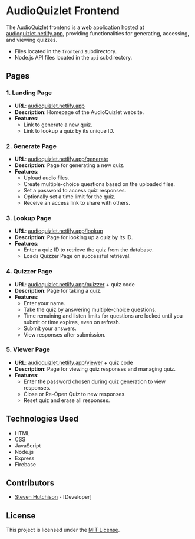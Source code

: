 # AudioQuizlet Frontend

The AudioQuizlet frontend is a web application hosted at [audioquizlet.netlify.app](https://audioquizlet.netlify.app/), providing functionalities for generating, accessing, and viewing quizzes.
- Files located in the `frontend` subdirectory.
- Node.js API files located in the `api` subdirectory.

## Pages

### 1. Landing Page

- **URL**: [audioquizlet.netlify.app](https://audioquizlet.netlify.app/)
- **Description**: Homepage of the AudioQuizlet website.
- **Features**:
  - Link to generate a new quiz.
  - Link to lookup a quiz by its unique ID.

### 2. Generate Page

- **URL**: [audioquizlet.netlify.app/generate](https://audioquizlet.netlify.app/generate)
- **Description**: Page for generating a new quiz.
- **Features**:
  - Upload audio files.
  - Create multiple-choice questions based on the uploaded files.
  - Set a password to access quiz responses.
  - Optionally set a time limit for the quiz.
  - Receive an access link to share with others.

### 3. Lookup Page

- **URL**: [audioquizlet.netlify.app/lookup](https://audioquizlet.netlify.app/lookup)
- **Description**: Page for looking up a quiz by its ID.
- **Features**:
  - Enter a quiz ID to retrieve the quiz from the database.
  - Loads Quizzer Page on successful retrieval.

### 4. Quizzer Page

- **URL**: [audioquizlet.netlify.app/quizzer](https://audioquizlet.netlify.app/quizzer) + quiz code
- **Description**: Page for taking a quiz.
- **Features**:
  - Enter your name.
  - Take the quiz by answering multiple-choice questions.
  - Time remaining and listen limits for questions are locked until you submit or time expires, even on refresh.
  - Submit your answers.
  - View responses after submission.

### 5. Viewer Page

- **URL**: [audioquizlet.netlify.app/viewer](https://audioquizlet.netlify.app/viewer) + quiz code
- **Description**: Page for viewing quiz responses and managing quiz.
- **Features**:
  - Enter the password chosen during quiz generation to view responses.
  - Close or Re-Open Quiz to new responses.
  - Reset quiz and erase all responses.

## Technologies Used

- HTML
- CSS
- JavaScript
- Node.js
- Express
- Firebase

## Contributors

- [Steven Hutchison](https://github.com/hutchison-s) - [Developer]

## License

This project is licensed under the [MIT License](LICENSE).
